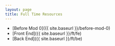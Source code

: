 ```yaml
---
layout: page
title: Full Time Resources
---
```


- [Before Mod 0]({{ site.baseurl }}/before-mod-0)
- [Front End]({{ site.baseurl }}/ft/fe)
- [Back End]({{ site.baseurl }}/ft/be)